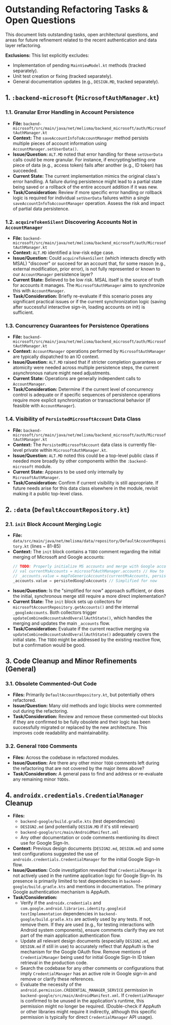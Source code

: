 # Outstanding Refactoring Tasks & Open Questions

This document lists outstanding tasks, open architectural questions, and areas for future refinement
related to the recent authentication and data layer refactoring.

**Exclusions:** This list explicitly excludes:

- Implementation of pending `MainViewModel.kt` methods (tracked separately).
- Unit test creation or fixing (tracked separately).
- General documentation updates (e.g., `DESIGN.MD`, tracked separately).

## 1. `:backend-microsoft` (`MicrosoftAuthManager.kt`)

### 1.1. Granular Error Handling in Account Persistence

- **File:**
  `backend-microsoft/src/main/java/net/melisma/backend_microsoft/auth/MicrosoftAuthManager.kt`
- **Context:** The `saveAccountInfoToAccountManager` method persists multiple pieces of account
  information using `AccountManager.setUserData()`.
- **Issue/Question:** `ALT.MD` noted that error handling for these `setUserData` calls could be more
  granular. For instance, if encrypting/setting one piece of data (e.g., access token) fails after
  another (e.g., ID token) has succeeded.
- **Current State:** The current implementation mimics the original class's error handling. A
  failure during persistence might lead to a partial state being saved or a rollback of the entire
  account addition if it was new.
- **Task/Consideration:** Review if more specific error handling or rollback logic is required for
  individual `setUserData` failures within a single `saveAccountInfoToAccountManager` operation.
  Assess the risk and impact of partial data persistence.

### 1.2. `acquireTokenSilent` Discovering Accounts Not in `AccountManager`

- **File:**
  `backend-microsoft/src/main/java/net/melisma/backend_microsoft/auth/MicrosoftAuthManager.kt`
- **Context:** `ALT.MD` identified a low-risk edge case.
- **Issue/Question:** Could `acquireTokenSilent` (which interacts directly with MSAL) "discover" or
  succeed for an account that, for some reason (e.g., external modification, prior error), is not
  fully represented or known to our `AccountManager` persistence layer?
- **Current State:** Believed to be low risk. MSAL itself is the source of truth for accounts it
  manages. The `MicrosoftAuthManager` aims to synchronize this with `AccountManager`.
- **Task/Consideration:** Briefly re-evaluate if this scenario poses any significant practical
  issues or if the current synchronization logic (saving after successful interactive sign-in,
  loading accounts on init) is sufficient.

### 1.3. Concurrency Guarantees for Persistence Operations

- **File:**
  `backend-microsoft/src/main/java/net/melisma/backend_microsoft/auth/MicrosoftAuthManager.kt`
- **Context:** `AccountManager` operations performed by `MicrosoftAuthManager` are typically
  dispatched to an IO context.
- **Issue/Question:** `ALT.MD` raised that if stricter completion guarantees or atomicity were
  needed across multiple persistence steps, the current asynchronous nature might need adjustments.
- **Current State:** Operations are generally independent calls to `AccountManager`.
- **Task/Consideration:** Determine if the current level of concurrency control is adequate or if
  specific sequences of persistence operations require more explicit synchronization or
  transactional behavior (if feasible with `AccountManager`).

### 1.4. Visibility of `PersistedMicrosoftAccount` Data Class

- **File:**
  `backend-microsoft/src/main/java/net/melisma/backend_microsoft/auth/MicrosoftAuthManager.kt`
- **Context:** The `PersistedMicrosoftAccount` data class is currently file-level private within
  `MicrosoftAuthManager.kt`.
- **Issue/Question:** `ALT.MD` noted this could be a top-level public class if needed more broadly
  by other components within the `:backend-microsoft` module.
- **Current State:** Appears to be used only internally by `MicrosoftAuthManager`.
- **Task/Consideration:** Confirm if current visibility is still appropriate. If future needs arise
  for this data class elsewhere in the module, revisit making it a public top-level class.

## 2. `:data` (`DefaultAccountRepository.kt`)

### 2.1. `init` Block Account Merging Logic

- **File:** `data/src/main/java/net/melisma/data/repository/DefaultAccountRepository.kt` (lines ~
  81-85)
- **Context:** The `init` block contains a `TODO` comment regarding the initial merging of Microsoft
  and Google accounts:
  ```kotlin
  // TODO: Properly initialize MS accounts and merge with Google accounts
  // val currentMsAccounts = microsoftAuthManager.accounts // How to get MS accounts for init?
  // _accounts.value = mapToGenericAccounts(currentMsAccounts, persistedGoogleAccounts) // mapToGenericAccounts needs review for MS
  _accounts.value = persistedGoogleAccounts // Simplified for now
  ```
- **Issue/Question:** Is the "simplified for now" approach sufficient, or does the initial,
  synchronous merge still require a more direct implementation?
- **Current State:** The `init` block sets up collectors for
  `microsoftAccountRepository.getAccounts()` and the internal `_googleAccounts`. Both collectors
  trigger `updateCombinedAccountsAndOverallAuthState()`, which handles the merging and updates the
  main `_accounts` flow.
- **Task/Consideration:** Evaluate if the current reactive merging via
  `updateCombinedAccountsAndOverallAuthState()` adequately covers the initial state. The `TODO`
  might be addressed by the existing reactive flow, but a confirmation would be good.

## 3. Code Cleanup and Minor Refinements (General)

### 3.1. Obsolete Commented-Out Code

- **Files:** Primarily `DefaultAccountRepository.kt`, but potentially others refactored.
- **Issue/Question:** Many old methods and logic blocks were commented out during the refactoring.
- **Task/Consideration:** Review and remove these commented-out blocks if they are confirmed to be
  fully obsolete and their logic has been successfully migrated or replaced by the new architecture.
  This improves code readability and maintainability.

### 3.2. General `TODO` Comments

- **Files:** Across the codebase in refactored modules.
- **Issue/Question:** Are there any other minor `TODO` comments left during the refactoring that are
  not covered by the major items above?
- **Task/Consideration:** A general pass to find and address or re-evaluate any remaining minor
  `TODOs`.

## 4. `androidx.credentials.CredentialManager` Cleanup

- **Files:**
  - `backend-google/build.gradle.kts` (test dependencies)
  - `DESIGN2.md` (and potentially `DESIGN.MD` if it's still relevant)
  - `backend-google/src/main/AndroidManifest.xml`
  - Any other documentation or code comments mentioning its direct use for Google Sign-In.
- **Context:** Previous design documents (`DESIGN2.md`, `DESIGN.md`) and some test configurations
  suggested the use of `androidx.credentials.CredentialManager` for the initial Google Sign-In flow.
- **Issue/Question:** Code investigation revealed that `CredentialManager` is not actively used in
  the runtime application logic for Google Sign-In. Its presence is primarily limited to test
  dependencies in `backend-google/build.gradle.kts` and mentions in documentation. The primary
  Google authentication mechanism is AppAuth.
- **Task/Consideration:**
  - Verify if the `androidx.credentials` and `com.google.android.libraries.identity.googleid`
    `testImplementation` dependencies in `backend-google/build.gradle.kts` are actively used by any
    tests. If not, remove them. If they are used (e.g., for testing interactions with Android system
    components), ensure comments clarify they are not part of the main application authentication
    flow.
  - Update all relevant design documents (especially `DESIGN2.md`, and `DESIGN.md` if still in use)
    to accurately reflect that AppAuth is the mechanism for the Google OAuth flow. Remove mentions
    of `CredentialManager` being used for initial Google Sign-In ID token retrieval in the
    production code.
  - Search the codebase for any other comments or configurations that imply `CredentialManager` has
    an active role in Google sign-in and remove or clarify these references.
  - Evaluate the necessity of the `android.permission.CREDENTIAL_MANAGER_SERVICE` permission in
    `backend-google/src/main/AndroidManifest.xml`. If `CredentialManager` is confirmed to be unused
    in the application's runtime, this permission might no longer be required. (Double-check if
    AppAuth or other libraries might require it indirectly, although this specific permission is
    typically for direct `CredentialManager` API usage). 